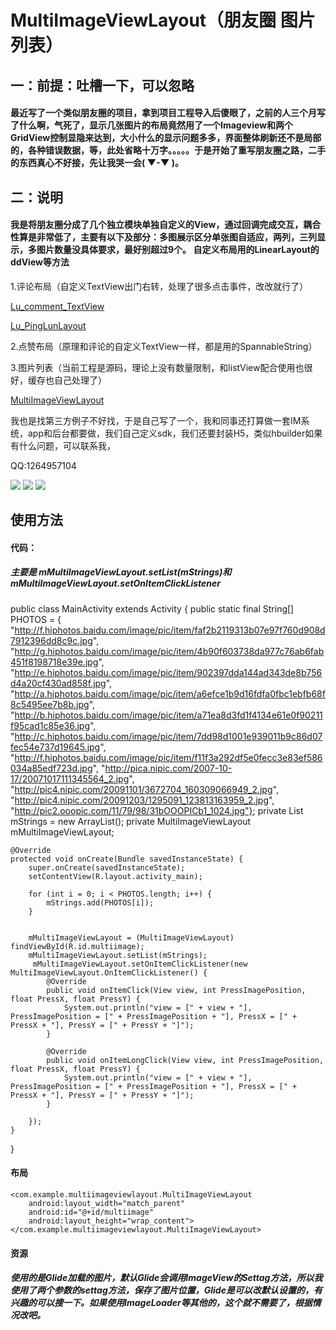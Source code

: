 # MultiImageViewLayout（朋友圈 图片列表）
## 一：前提：吐槽一下，可以忽略
#### 最近写了一个类似朋友圈的项目，拿到项目工程导入后傻眼了，之前的人三个月写了什么啊，气死了，显示几张图片的布局竟然用了一个Imageview和两个GridView控制显隐来达到，大小什么的显示问题多多，界面整体刷新还不是局部的，各种错误数据，等，此处省略十万字。。。。。于是开始了重写朋友圈之路，二手的东西真心不好接，先让我哭一会( ▼-▼ )。

## 二：说明

#### 我是将朋友圈分成了几个独立模块单独自定义的View，通过回调完成交互，耦合性算是非常低了，主要有以下及部分：多图展示区分单张图自适应，两列，三列显示，多图片数量没具体要求，最好别超过9个。 自定义布局用的LinearLayout的ddView等方法

1.评论布局（自定义TextView出门右转，处理了很多点击事件，改改就行了）

[Lu_comment_TextView](https://github.com/hnsugar/Lu_comment_TextView//)

[Lu_PingLunLayout](https://github.com/hnsugar/lu_pinglunlayout/)

2.点赞布局（原理和评论的自定义TextView一样，都是用的SpannableString）

3.图片列表（当前工程是源码，理论上没有数量限制，和listView配合使用也很好，缓存也自己处理了）

[MultiImageViewLayout](https://github.com/hnsugar/MultiImageViewLayout/)

我也是找第三方例子不好找，于是自己写了一个，我和同事还打算做一套IM系统，app和后台都要做，我们自己定义sdk，我们还要封装H5，类似hbuilder如果有什么问题，可以联系我，

QQ:1264957104

![](https://github.com/hnsugar/MultiImageViewLayout/blob/master/jdfw.gif)
![](https://github.com/hnsugar/MultiImageViewLayout/blob/master/picture.png)
![](http://i.imgur.com/BDFkB82.png)
## 使用方法
#### 代码：  
##### 主要是 mMultiImageViewLayout.setList(mStrings)和 mMultiImageViewLayout.setOnItemClickListener


public class MainActivity extends Activity {
    public static final String[] PHOTOS = {
            "http://f.hiphotos.baidu.com/image/pic/item/faf2b2119313b07e97f760d908d7912396dd8c9c.jpg",
            "http://g.hiphotos.baidu.com/image/pic/item/4b90f603738da977c76ab6fab451f8198718e39e.jpg",
            "http://e.hiphotos.baidu.com/image/pic/item/902397dda144ad343de8b756d4a20cf430ad858f.jpg",
            "http://a.hiphotos.baidu.com/image/pic/item/a6efce1b9d16fdfa0fbc1ebfb68f8c5495ee7b8b.jpg",
            "http://b.hiphotos.baidu.com/image/pic/item/a71ea8d3fd1f4134e61e0f90211f95cad1c85e36.jpg",
            "http://c.hiphotos.baidu.com/image/pic/item/7dd98d1001e939011b9c86d07fec54e737d19645.jpg",
            "http://f.hiphotos.baidu.com/image/pic/item/f11f3a292df5e0fecc3e83ef586034a85edf723d.jpg",
            "http://pica.nipic.com/2007-10-17/20071017111345564_2.jpg",
            "http://pic4.nipic.com/20091101/3672704_160309066949_2.jpg",
            "http://pic4.nipic.com/20091203/1295091_123813163959_2.jpg",
            "http://pic2.ooopic.com/11/79/98/31bOOOPICb1_1024.jpg"};
    private List<String> mStrings = new ArrayList<String>();
    private MultiImageViewLayout mMultiImageViewLayout;

    @Override
    protected void onCreate(Bundle savedInstanceState) {
        super.onCreate(savedInstanceState);
        setContentView(R.layout.activity_main);

        for (int i = 0; i < PHOTOS.length; i++) {
            mStrings.add(PHOTOS[i]);
        }


        mMultiImageViewLayout = (MultiImageViewLayout) findViewById(R.id.multiimage);
        mMultiImageViewLayout.setList(mStrings);
         mMultiImageViewLayout.setOnItemClickListener(new MultiImageViewLayout.OnItemClickListener() {
            @Override
            public void onItemClick(View view, int PressImagePosition, float PressX, float PressY) {
                System.out.println("view = [" + view + "], PressImagePosition = [" + PressImagePosition + "], PressX = [" + PressX + "], PressY = [" + PressY + "]");
            }

            @Override
            public void onItemLongClick(View view, int PressImagePosition, float PressX, float PressY) {
                System.out.println("view = [" + view + "], PressImagePosition = [" + PressImagePosition + "], PressX = [" + PressX + "], PressY = [" + PressY + "]");
            }

        });
    }
}


#### 布局
<?xml version="1.0" encoding="utf-8"?>
<!--
  ~ Copyright (c) 2016. Lu Jianchao
  -->

<RelativeLayout
    xmlns:android="http://schemas.android.com/apk/res/android"
    xmlns:tools="http://schemas.android.com/tools"
    android:layout_width="match_parent"
    android:layout_height="match_parent"
    tools:context="com.example.multiimageviewlayout.MainActivity">

    <com.example.multiimageviewlayout.MultiImageViewLayout
        android:layout_width="match_parent"
        android:id="@+id/multiimage"
        android:layout_height="wrap_content"></com.example.multiimageviewlayout.MultiImageViewLayout>
</RelativeLayout>

#### 资源
##### 使用的是Glide加载的图片，默认Glide会调用ImageView的Settag方法，所以我使用了两个参数的settag方法，保存了图片位置，Glide是可以改默认设置的，有兴趣的可以搜一下。如果使用ImageLoader等其他的，这个就不需要了，根据情况改吧。
<resources>
  <item type="id" name="FriendLife_Position"/>
</resources>
